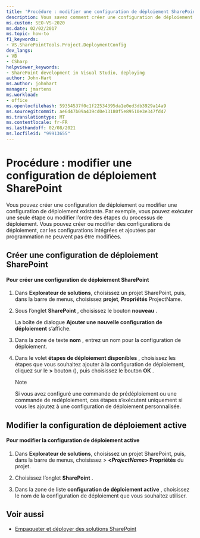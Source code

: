 ```yaml
---
title: 'Procédure : modifier une configuration de déploiement SharePoint | Microsoft Docs'
description: Vous savez comment créer une configuration de déploiement SharePoint ou modifier une configuration de déploiement existante.
ms.custom: SEO-VS-2020
ms.date: 02/02/2017
ms.topic: how-to
f1_keywords:
- VS.SharePointTools.Project.DeploymentConfig
dev_langs:
- VB
- CSharp
helpviewer_keywords:
- SharePoint development in Visual Studio, deploying
author: John-Hart
ms.author: johnhart
manager: jmartens
ms.workload:
- office
ms.openlocfilehash: 59354537f0c1f22534395da1e0ed3db3929a14a9
ms.sourcegitcommit: ae6d47b09a439cd0e13180f5e89510e3e347fd47
ms.translationtype: MT
ms.contentlocale: fr-FR
ms.lasthandoff: 02/08/2021
ms.locfileid: "99913655"
---
```

# <a name="how-to-edit-a-sharepoint-deployment-configuration"></a>Procédure : modifier une configuration de déploiement SharePoint
  Vous pouvez créer une configuration de déploiement ou modifier une configuration de déploiement existante. Par exemple, vous pouvez exécuter une seule étape ou modifier l’ordre des étapes du processus de déploiement. Vous pouvez créer ou modifier des configurations de déploiement, car les configurations intégrées et ajoutées par programmation ne peuvent pas être modifiées.

## <a name="create-a-sharepoint-deployment-configuration"></a>Créer une configuration de déploiement SharePoint

#### <a name="to-create-a-sharepoint-deployment-configuration"></a>Pour créer une configuration de déploiement SharePoint

1. Dans **Explorateur de solutions**, choisissez un projet SharePoint, puis, dans la barre de menus, choisissez **projet**, **Propriétés** ProjectName.

2. Sous l’onglet **SharePoint** , choisissez le bouton **nouveau** .

     La boîte de dialogue **Ajouter une nouvelle configuration de déploiement** s’affiche.

3. Dans la zone de texte **nom** , entrez un nom pour la configuration de déploiement.

4. Dans le volet **étapes de déploiement disponibles** , choisissez les étapes que vous souhaitez ajouter à la configuration de déploiement, cliquez sur le **>** bouton (), puis choisissez le bouton **OK** .

    > [!NOTE]
    > Si vous avez configuré une commande de prédéploiement ou une commande de redéploiement, ces étapes s’exécutent uniquement si vous les ajoutez à une configuration de déploiement personnalisée.

## <a name="change-the-active-deployment-configuration"></a>Modifier la configuration de déploiement active

#### <a name="to-change-the-active-deployment-configuration"></a>Pour modifier la configuration de déploiement active

1. Dans **Explorateur de solutions**, choisissez un projet SharePoint, puis, dans la barre de menus, choisissez   >  **\<*ProjectName*> Propriétés** du projet.

2. Choisissez l’onglet **SharePoint** .

3. Dans la zone de liste **configuration de déploiement active** , choisissez le nom de la configuration de déploiement que vous souhaitez utiliser.

## <a name="see-also"></a>Voir aussi
- [Empaqueter et déployer des solutions SharePoint](../sharepoint/packaging-and-deploying-sharepoint-solutions.md)

